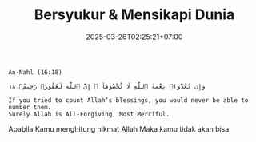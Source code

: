 ﻿---
cascade: 
  tags:
  - journey
  - catatan
  url: /:year/:month/26
date: "2025-03-26T02:25:21+07:00"
draft: false
images: null
title: Bersyukur & Mensikapi Dunia
toc: false
---

```text
An-Nahl (16:18) 

وَإِن تَعُدُّوا۟ نِعْمَةَ ٱللَّهِ لَا تُحْصُوهَآ ۗ إِنَّ ٱللَّهَ لَغَفُورٌۭ رَّحِيمٌۭ ١٨

If you tried to count Allah’s blessings, you would never be able to number them.
Surely Allah is All-Forgiving, Most Merciful.

```


Apabila Kamu menghitung nikmat Allah Maka kamu tidak akan bisa.



